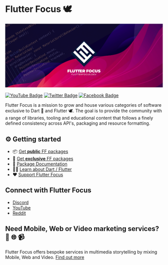 # Flutter Focus  🕊️

![Flutter Focus Cover](https://github.com/flutterfocus/.github/blob/main/profile/images/cover2.png?raw=true)

[![YouTube Badge](https://img.shields.io/badge/YouTube-Channel-informational?style=flat&logo=youtube&logoColor=red&color=red)](https://youtube.com/@flutterfocus) [![Twitter Badge](https://img.shields.io/badge/@Twitter-Profile-informational?style=flat&logo=twitter&logoColor=lightblue&color=1CA2F1)](https://twitter.com/flutterfocus) [![Facebook Badge](https://img.shields.io/badge/Facebook-Page-informational?style=flat&logo=facebook&logoColor=blue&color=blue)](https://facebook.com/100087888923303)

Flutter Focus is a mission to grow and house various categories of software exclusive to Dart 🎯 and Flutter 🕊. The goal is to provide the community with a range of libraries, tooling and educational content that follows a finely defined consistency across API's, packaging and resource formatting.

## ⚙ Getting started️
- 📦 [Get **public** FF packages](https://github.com/flutterfocus/ff-packages-public) 
- 🎁 [Get **exclusive** FF packages](https://github.com/sponsors/flutterfocus) 
- 📖 [Package Documentation](https://docs.page/flutterfocus/flutterfocus/)
- 🧑‍🎓 [Learn about Dart / Flutter](https://www.youtube.com/@flutterfocus) 
- ❤️ [Support Flutter Focus](https://github.com/sponsors/flutterfocus)

## Connect with Flutter Focus
- [Discord](https://discord.gg/rx8mzKzjFM)
- [YouTube](https://youtube.com/@flutterfocus)
- [Reddit](https://reddit.com/flutterfocus)

## Need Mobile, Web or Video marketing services? 📱 🌐 📹
Flutter Focus offers bespoke services in multimedia storytelling by mixing Mobile, Web and Video.
[Find out more](https://flutterfocus.dev/services/) 